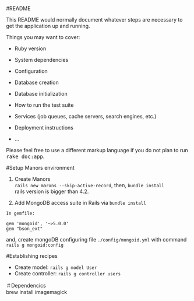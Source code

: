 #README   

This README would normally document whatever steps are necessary to get the
application up and running.

Things you may want to cover:

* Ruby version

* System dependencies

* Configuration

* Database creation

* Database initialization

* How to run the test suite

* Services (job queues, cache servers, search engines, etc.)

* Deployment instructions

* ...   


Please feel free to use a different markup language if you do not plan to run
<tt>rake doc:app</tt>.       

#Setup Manors environment    
1. Create Manors    
`rails new marons --skip-active-record`, then, `bundle install`         
rails version is bigger than 4.2.   

2. Add MongoDB access suite in Rails via `bundle install`       
```
In gemfile:

gem 'mongoid', '~>5.0.0'
gem "bson_ext"
```  
and, create mongoDB configuring file `./config/mongoid.yml` with command `rails g mongoid:config`     

#Establishing recipes    
* Create model:  `rails g model User`   
* Create controller:  `rails g controller users`   

＃Dependencics  
 brew install imagemagick  


